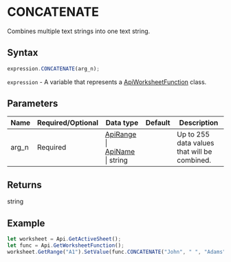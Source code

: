 # CONCATENATE

Combines multiple text strings into one text string.

## Syntax

```javascript
expression.CONCATENATE(arg_n);
```

`expression` - A variable that represents a [ApiWorksheetFunction](../ApiWorksheetFunction.md) class.

## Parameters

| **Name** | **Required/Optional** | **Data type** | **Default** | **Description** |
| ------------- | ------------- | ------------- | ------------- | ------------- |
| arg_n | Required | [ApiRange](../../ApiRange/ApiRange.md) \| [ApiName](../../ApiName/ApiName.md) \| string |  | Up to 255 data values that will be combined. |

## Returns

string

## Example



```javascript editor-
let worksheet = Api.GetActiveSheet();
let func = Api.GetWorksheetFunction();
worksheet.GetRange("A1").SetValue(func.CONCATENATE("John", " ", "Adams"));
```
